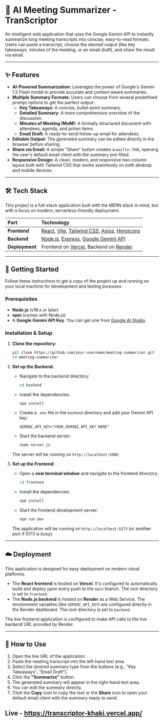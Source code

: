 
# 🤖 AI Meeting Summarizer - TranScriptor

An intelligent web application that uses the Google Gemini API to instantly summarize long meeting transcripts into concise, easy-to-read formats. Users can paste a transcript, choose the desired output (like key takeaways, minutes of the meeting, or an email draft), and share the result via email.

-----

## ✨ Features

  * **AI-Powered Summarization:** Leverages the power of Google's Gemini 1.5 Flash model to provide accurate and context-aware summaries.
  * **Multiple Summary Formats:** Users can choose from several predefined prompt options to get the perfect output:
      * **Key Takeaways:** A concise, bullet-point summary.
      * **Detailed Summary:** A more comprehensive overview of the discussion.
      * **Minutes of Meeting (MoM):** A formally structured document with attendees, agenda, and action items.
      * **Email Draft:** A ready-to-send follow-up email for attendees.
  * **Editable Output:** The generated summary can be edited directly in the browser before sharing.
  * **Share via Email:** A simple "Share" button creates a `mailto:` link, opening the user's default email client with the summary pre-filled.
  * **Responsive Design:** A clean, modern, and responsive two-column layout built with Tailwind CSS that works seamlessly on both desktop and mobile devices.

-----

## 🛠️ Tech Stack

This project is a full-stack application built with the MERN stack in mind, but with a focus on modern, serverless-friendly deployment.

| Part      | Technology                                                                                                  |
| :-------- | :---------------------------------------------------------------------------------------------------------- |
| **Frontend** | [React](https://reactjs.org/), [Vite](https://vitejs.dev/), [Tailwind CSS](https://tailwindcss.com/), [Axios](https://axios-http.com/), [Heroicons](https://heroicons.com/) |
| **Backend** | [Node.js](https://nodejs.org/), [Express](https://expressjs.com/), [Google Gemini API](https://ai.google.dev/docs/gemini_api_overview)                               |
| **Deployment**| Frontend on [Vercel](https://vercel.com/), Backend on [Render](https://render.com/)                               |

-----

## 🚀 Getting Started

Follow these instructions to get a copy of the project up and running on your local machine for development and testing purposes.

### Prerequisites

  * **Node.js** (v18.x or later)
  * **npm** (comes with Node.js)
  * A **Google Gemini API Key**. You can get one from [Google AI Studio](https://aistudio.google.com/).

### Installation & Setup

1.  **Clone the repository:**

    ```sh
    git clone https://github.com/your-username/meeting-summarizer.git
    cd meeting-summarizer
    ```

2.  **Set up the Backend:**

      * Navigate to the backend directory:
        ```sh
        cd backend
        ```
      * Install the dependencies:
        ```sh
        npm install
        ```
      * Create a `.env` file in the `backend` directory and add your Gemini API key:
        ```
        GEMINI_API_KEY="YOUR_GEMINI_API_KEY_HERE"
        ```
      * Start the backend server:
        ```sh
        node server.js
        ```

    The server will be running on `http://localhost:5000`.

3.  **Set up the Frontend:**

      * Open a **new terminal window** and navigate to the frontend directory:
        ```sh
        cd frontend
        ```
      * Install the dependencies:
        ```sh
        npm install
        ```
      * Start the frontend development server:
        ```sh
        npm run dev
        ```

    The application will be running on `http://localhost:5173` (or another port if 5173 is busy).

-----

## ☁️ Deployment

This application is designed for easy deployment on modern cloud platforms.

  * The **React frontend** is hosted on **Vercel**. It's configured to automatically build and deploy upon every push to the `main` branch. The root directory is set to `frontend`.
  * The **Node.js backend** is hosted on **Render** as a Web Service. The environment variables (like `GEMINI_API_KEY`) are configured directly in the Render dashboard. The root directory is set to `backend`.

The live frontend application is configured to make API calls to the live backend URL provided by Render.

-----

## 📄 How to Use

1.  Open the live URL of the application.
2.  Paste the meeting transcript into the left-hand text area.
3.  Select the desired summary type from the buttons (e.g., "Key Takeaways", "Email Draft").
4.  Click the **"Summarize"** button.
5.  The generated summary will appear in the right-hand text area.
6.  You can edit the summary directly.
7.  Click the **Copy** icon to copy the text or the **Share** icon to open your default email client with the summary ready to send.


## Live - https://transcriptor-khaki.vercel.app/
